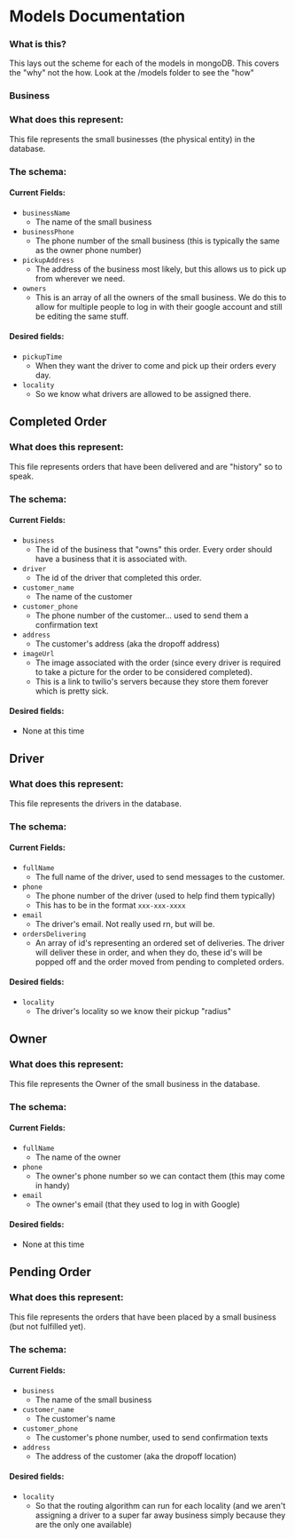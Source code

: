 # Models Documentation

### What is this?

This lays out the scheme for each of the models in mongoDB. This covers the "why" not the how. Look at the /models folder to see the "how"

### Business

### What does this represent:

This file represents the small businesses (the physical entity) in the database.

### The schema:

#### Current Fields:

- `businessName`
  - The name of the small business
- `businessPhone`
  - The phone number of the small business (this is typically the same as the owner phone number)
- `pickupAddress`
  - The address of the business most likely, but this allows us to pick up from wherever we need.
- `owners`
  - This is an array of all the owners of the small business. We do this to allow for multiple people to log in with their google account and still be editing the same stuff.

#### Desired fields:

- `pickupTime`
  - When they want the driver to come and pick up their orders every day.
- `locality`
  - So we know what drivers are allowed to be assigned there.

## Completed Order

### What does this represent:

This file represents orders that have been delivered and are "history" so to speak.

### The schema:

#### Current Fields:

- `business`
  - The id of the business that "owns" this order. Every order should have a business that it is associated with.
- `driver`
  - The id of the driver that completed this order.
- `customer_name`
  - The name of the customer
- `customer_phone`
  - The phone number of the customer... used to send them a confirmation text
- `address`
  - The customer's address (aka the dropoff address)
- `imageUrl`
  - The image associated with the order (since every driver is required to take a picture for the order to be considered completed).
  - This is a link to twilio's servers because they store them forever which is pretty sick.

#### Desired fields:

- None at this time

## Driver

### What does this represent:

This file represents the drivers in the database.

### The schema:

#### Current Fields:

- `fullName`
  - The full name of the driver, used to send messages to the customer.
- `phone`
  - The phone number of the driver (used to help find them typically)
  - This has to be in the format `xxx-xxx-xxxx`
- `email`
  - The driver's email. Not really used rn, but will be.
- `ordersDelivering`
  - An array of id's representing an ordered set of deliveries. The driver will deliver these in order, and when they do, these id's will be popped off and the order moved from pending to completed orders.

#### Desired fields:

- `locality`
  - The driver's locality so we know their pickup "radius"

## Owner

### What does this represent:

This file represents the Owner of the small business in the database.

### The schema:

#### Current Fields:

- `fullName`
  - The name of the owner
- `phone`
  - The owner's phone number so we can contact them (this may come in handy)
- `email`
  - The owner's email (that they used to log in with Google)

#### Desired fields:

- None at this time

## Pending Order

### What does this represent:

This file represents the orders that have been placed by a small business (but not fulfilled yet).

### The schema:

#### Current Fields:

- `business`
  - The name of the small business
- `customer_name`
  - The customer's name
- `customer_phone`
  - The customer's phone number, used to send confirmation texts
- `address`
  - The address of the customer (aka the dropoff location)

#### Desired fields:

- `locality`
  - So that the routing algorithm can run for each locality (and we aren't assigning a driver to a super far away business simply because they are the only one available)
